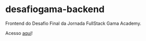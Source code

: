 # desafiogama-backend

Frontend do Desafio Final da Jornada FullStack Gama Academy.

Acesso [aqui](https://luisacpaim.github.io/desafiofullstack-frontend/)!
